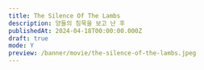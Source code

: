 ```yaml
---
title: The Silence Of The Lambs
description: 양들의 침묵을 보고 난 후
publishedAt: 2024-04-18T00:00:00.000Z
draft: true
mode: Y
preview: /banner/movie/the-silence-of-the-lambs.jpeg
---
```

